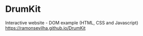 # DrumKit
Interactive website - DOM example (HTML, CSS and Javascript)    
https://ramonsevilha.github.io/DrumKit
